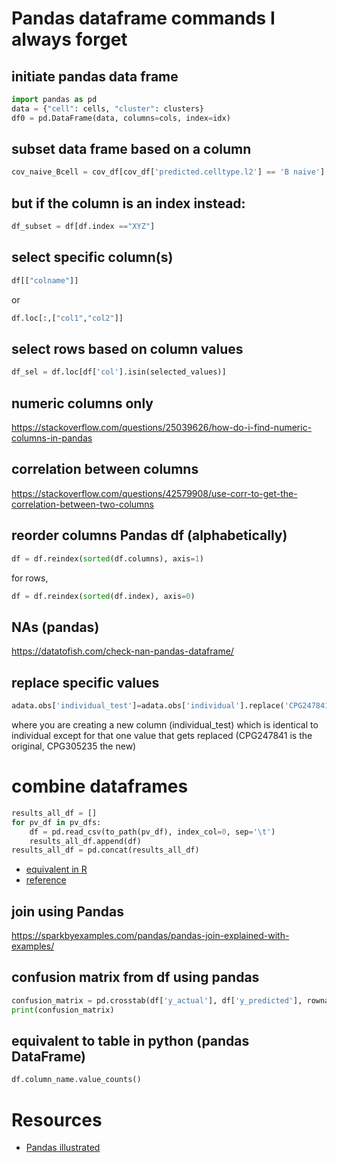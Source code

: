 # Pandas dataframe commands I always forget

## initiate pandas data frame

```Python
import pandas as pd
data = {"cell": cells, "cluster": clusters}
df0 = pd.DataFrame(data, columns=cols, index=idx)
```

## subset data frame based on a column

```Python
cov_naive_Bcell = cov_df[cov_df['predicted.celltype.l2'] == 'B naive']
```

## but if the column is an index instead:

```Python
df_subset = df[df.index =="XYZ"]
```

## select specific column(s)

```Python
df[["colname"]]
```

or

```Python
df.loc[:,["col1","col2"]]
```

## select rows based on column values

```Python
df_sel = df.loc[df['col'].isin(selected_values)]
```

## numeric columns only

https://stackoverflow.com/questions/25039626/how-do-i-find-numeric-columns-in-pandas

## correlation between columns

https://stackoverflow.com/questions/42579908/use-corr-to-get-the-correlation-between-two-columns

## reorder columns Pandas df (alphabetically)

```Python
df = df.reindex(sorted(df.columns), axis=1)
```

for rows,

```Python
df = df.reindex(sorted(df.index), axis=0)
```

## NAs (pandas)

https://datatofish.com/check-nan-pandas-dataframe/

## replace specific values

```Python
adata.obs['individual_test']=adata.obs['individual'].replace('CPG247841', 'CPG305235')
```

where you are creating a new column (individual_test) which is identical to individual except for that one value that gets replaced (CPG247841 is the original, CPG305235 the new)

# combine dataframes

```Python
results_all_df = []
for pv_df in pv_dfs:
    df = pd.read_csv(to_path(pv_df), index_col=0, sep='\t')
    results_all_df.append(df)
results_all_df = pd.concat(results_all_df)
```

* [equivalent in R](https://github.com/annacuomo/Anna_PostDoc_notebooks/blob/main/CheatSheets/R/cheatsheet_R.md#much-faster-rbind)
* [reference](https://stackoverflow.com/questions/28669482/appending-pandas-dataframes-generated-in-a-for-loop)

## join using Pandas

https://sparkbyexamples.com/pandas/pandas-join-explained-with-examples/

## confusion matrix from df using pandas

```Python
confusion_matrix = pd.crosstab(df['y_actual'], df['y_predicted'], rownames=['Actual'], colnames=['Predicted'])
print(confusion_matrix)
```

## equivalent to table in python (pandas DataFrame)

```Python
df.column_name.value_counts()
```

# Resources

* [Pandas illustrated](https://betterprogramming.pub/pandas-illustrated-the-definitive-visual-guide-to-pandas-c31fa921a43)
